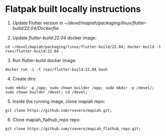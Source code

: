 # Flatpak built locally instructions

1. Update Flutter version in _~/devel/mapiah/packaging/linux/flutter-build/22.04/Dockerfile_
   
2. Update _flutter-build:22.04_ docker image:
```
cd ~/devel/mapiah/packaging/linux/flutter-build/22.04; docker build -t rsev/flutter-build:22.04 .
```

3. Run flutter-build docker image:
```
docker run -i -t rsev/flutter-build:22.04 bash
```

4. Create dirs:
```
sudo mkdir -p /app; sudo chown builder /app; sudo mkdir -p /devel/; sudo chown builder /devel; cd /devel;
```

5. Inside the running image, clone mapiah repo:
```
git clone https://github.com/rsevero/mapiah.git;
```

6. Clone mapiah_flathub_repo repo:
```
git clone https://github.com/rsevero/mapiah_flathub_repo.git;
```

